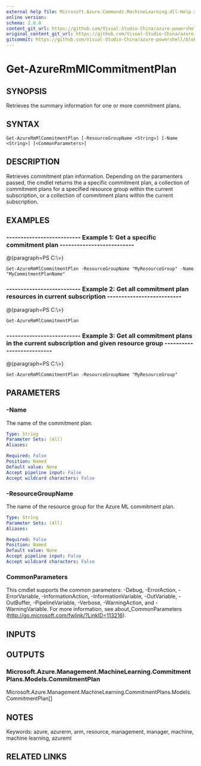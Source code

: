 ```yaml
---
external help file: Microsoft.Azure.Commands.MachineLearning.dll-Help.xml
online version:
schema: 2.0.0
content_git_url: https://github.com/Visual-Studio-China/azure-powershell/blob/preview/src/ResourceManager/MachineLearning/Commands.MachineLearning/help/Get-AzureRmMlCommitmentPlan.md
original_content_git_url: https://github.com/Visual-Studio-China/azure-powershell/blob/preview/src/ResourceManager/MachineLearning/Commands.MachineLearning/help/Get-AzureRmMlCommitmentPlan.md
gitcommit: https://github.com/Visual-Studio-China/azure-powershell/blob/8810c0614b76be8d014616888a4ae7733a452af9
---
```


# Get-AzureRmMlCommitmentPlan

## SYNOPSIS
Retrieves the summary information for one or more commitment plans.

## SYNTAX

```
Get-AzureRmMlCommitmentPlan [-ResourceGroupName <String>] [-Name <String>] [<CommonParameters>]
```

## DESCRIPTION
Retrieves commitment plan information.
Depending on the paramenters passed, the cmdlet returns the a specific commitment plan, a collection of commitment plans for a specified resource group within the current subscription, or a collection of commitment plans within the current subscription.

## EXAMPLES

### --------------------------  Example 1: Get a specific commitment plan  --------------------------
@{paragraph=PS C:\\\>}



```
Get-AzureRmMlCommitmentPlan -ResourceGroupName "MyResourceGroup" -Name "MyCommitmentPlanName"
```

### --------------------------  Example 2: Get all commitment plan resources in current subscription  --------------------------
@{paragraph=PS C:\\\>}



```
Get-AzureRmMlCommitmentPlan
```

### --------------------------  Example 3: Get all commitment plans in the current subscription and given resource group  --------------------------
@{paragraph=PS C:\\\>}



```
Get-AzureRmMlCommitmentPlan -ResourceGroupName "MyResourceGroup"
```

## PARAMETERS

### -Name
The name of the commitment plan.

```yaml
Type: String
Parameter Sets: (All)
Aliases: 

Required: False
Position: Named
Default value: None
Accept pipeline input: False
Accept wildcard characters: False
```

### -ResourceGroupName
The name of the resource group for the Azure ML commitment plan.

```yaml
Type: String
Parameter Sets: (All)
Aliases: 

Required: False
Position: Named
Default value: None
Accept pipeline input: False
Accept wildcard characters: False
```

### CommonParameters
This cmdlet supports the common parameters: -Debug, -ErrorAction, -ErrorVariable, -InformationAction, -InformationVariable, -OutVariable, -OutBuffer, -PipelineVariable, -Verbose, -WarningAction, and -WarningVariable. For more information, see about_CommonParameters (http://go.microsoft.com/fwlink/?LinkID=113216).

## INPUTS

## OUTPUTS

### Microsoft.Azure.Management.MachineLearning.CommitmentPlans.Models.CommitmentPlan
Microsoft.Azure.Management.MachineLearning.CommitmentPlans.Models.CommitmentPlan[]

## NOTES
Keywords: azure, azurerm, arm, resource, management, manager, machine, machine learning, azureml

## RELATED LINKS

